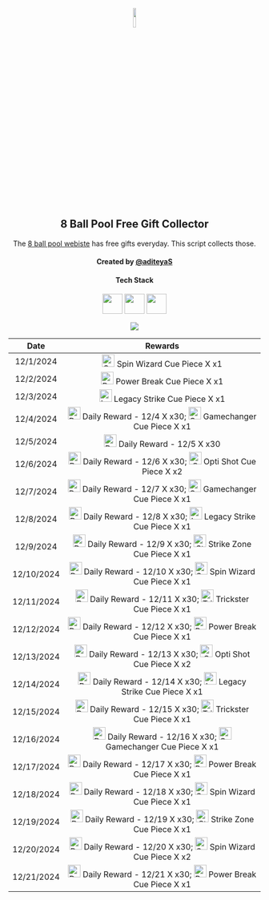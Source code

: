 <p align="center">
  <img src="https://github.com/aditeyaS/8bp-free-gift-collector/blob/main/8bplogo.png" height="10%" />
  <h2 align="center">8 Ball Pool Free Gift Collector</h3>
  <p align="center">The <a href="https://8ballpool.com/en/shop" target="_blank">8 ball pool webiste</a> has free gifts everyday. This script collects those.</p>
  <h4 align="center">Created by <a href="https://github.com/aditeyaS" target="_blank">@aditeyaS</a></h4>
  <div>
    <h4 align="center">Tech Stack</h4>
    <p align="center">
      <img height="40" width="40" src="https://cdn.simpleicons.org/javascript/F7DF1E" />
      <img height="40" width="40" src="https://cdn.simpleicons.org/puppeteer/40B5A4" />
      <img height="40" width="40" src="https://cdn.simpleicons.org/githubactions/2088FF" />
    </p>
  </div>
  <p align="center">
    <a href="https://github.com/aditeyaS/8bp-free-gift-collector/tree/main/archive" aria-label="View previous rewards">
        <img src="https://img.shields.io/badge/View_previous_rewards-8A2BE2?style=for-the-badge"/>
    </a>
  </p>
</p>

| Date | Rewards |
| :---: | :---: |
| 12/1/2024 | <img src="https://prod-hub-config.8ballpool.com/webshop_20241126_1528/kRJ26qKDdiBr7BhDRql2WrGCjCeFmptmjEUzSV4nyT6IGfVzTv-8-r-Q-BRtkWB-VvofUc7CY9ifbsxldEok0Q~sNj_SHAvyngabQPPIdbDvVfHJL_RJMjZugE2GipYfyE.png" height="25" alt="Spin Wizard Cue Piece"/> Spin Wizard Cue Piece X x1 |
| 12/2/2024 | <img src="https://prod-hub-config.8ballpool.com/webshop_20241126_1528/mNnZWuEOnaxrZiFEn0apCZsaxydrm7_45_rCxX7ipZjrua-KLdMHlxKeu77TZwEAUZCsVA52ZIKsmXiDVeUwVQ~kx0MT45xRtcGPIPCqrnGTAezM0yQc5Ind0hQgvrI-xc.png" height="25" alt="Power Break Cue Piece"/> Power Break Cue Piece X x1 |
| 12/3/2024 | <img src="https://prod-hub-config.8ballpool.com/webshop_20241126_1528/8PI4-d_WCdZfX89MjpTDzhvZExiSs82ceYsV3TPfPrBD7Zjbrai0rqGWpaBnBKerusaWXi6G3FBR3FHmaATb_Q~gK2G3yYltIZcfsuN4lhxXVq-ktHacK_yO3ac-N6McFA.png" height="25" alt="Legacy Strike Cue Piece"/> Legacy Strike Cue Piece X x1 |
| 12/4/2024 | <img src="https://prod-hub-config.8ballpool.com/webshop_20241203_1718/09Y4aCphVz67yqRvNHRHX37-NqxxEq1jfeb7SZEfIxkreVK5d1l95PmMcg_hujYNCfFH-HR9sDbRryDuD2xdgw~lisrBNse4H1teN9vWo01euP3kWga_eKD-qI5ulBEoj8.png" height="25" alt="Daily Reward - 12/4"/> Daily Reward - 12/4 X x30; <img src="https://prod-hub-config.8ballpool.com/webshop_20241203_1718/gfAwKYBs_hqq_Su7FRAUAFxbgI5Gx0kdx__P8u2kewXDUik6XCodC8Wf_TOaHFrt_EbYIi5xt1AA2xwY8QCueQ~IiSrrgA2lgrL2fRsW62I5UYetQYmw-rdPum9EzVKL8g.png" height="25" alt="Gamechanger Cue Piece"/> Gamechanger Cue Piece X x1 |
| 12/5/2024 | <img src="https://prod-hub-config.8ballpool.com/webshop_20241203_1718/09Y4aCphVz67yqRvNHRHX37-NqxxEq1jfeb7SZEfIxkreVK5d1l95PmMcg_hujYNCfFH-HR9sDbRryDuD2xdgw~lisrBNse4H1teN9vWo01euP3kWga_eKD-qI5ulBEoj8.png" height="25" alt="Daily Reward - 12/5"/> Daily Reward - 12/5 X x30 |
| 12/6/2024 | <img src="https://prod-hub-config.8ballpool.com/webshop_20241204_1412/09Y4aCphVz67yqRvNHRHX37-NqxxEq1jfeb7SZEfIxkreVK5d1l95PmMcg_hujYNCfFH-HR9sDbRryDuD2xdgw~lisrBNse4H1teN9vWo01euP3kWga_eKD-qI5ulBEoj8.png" height="25" alt="Daily Reward - 12/6"/> Daily Reward - 12/6 X x30; <img src="https://prod-hub-config.8ballpool.com/webshop_20241204_1412/Psx-E7uPYsPupGj0nxmL-ggEUzHn-7lsgkMAwlcVF4gwPZSN_a8mgloScb-GG-vdGTPe2BGN48s55voNCggOwg~AFzNC1iBF6kM5VF7z3TAuOb6gNgagPGTHZUH3ViCTlg.png" height="25" alt="Opti Shot Cue Piece"/> Opti Shot Cue Piece X x2 |
| 12/7/2024 | <img src="https://prod-hub-config.8ballpool.com/webshop_20241204_1412/09Y4aCphVz67yqRvNHRHX37-NqxxEq1jfeb7SZEfIxkreVK5d1l95PmMcg_hujYNCfFH-HR9sDbRryDuD2xdgw~lisrBNse4H1teN9vWo01euP3kWga_eKD-qI5ulBEoj8.png" height="25" alt="Daily Reward - 12/7"/> Daily Reward - 12/7 X x30; <img src="https://prod-hub-config.8ballpool.com/webshop_20241204_1412/gfAwKYBs_hqq_Su7FRAUAFxbgI5Gx0kdx__P8u2kewXDUik6XCodC8Wf_TOaHFrt_EbYIi5xt1AA2xwY8QCueQ~IiSrrgA2lgrL2fRsW62I5UYetQYmw-rdPum9EzVKL8g.png" height="25" alt="Gamechanger Cue Piece"/> Gamechanger Cue Piece X x1 |
| 12/8/2024 | <img src="https://prod-hub-config.8ballpool.com/webshop_20241204_1412/09Y4aCphVz67yqRvNHRHX37-NqxxEq1jfeb7SZEfIxkreVK5d1l95PmMcg_hujYNCfFH-HR9sDbRryDuD2xdgw~lisrBNse4H1teN9vWo01euP3kWga_eKD-qI5ulBEoj8.png" height="25" alt="Daily Reward - 12/8"/> Daily Reward - 12/8 X x30; <img src="https://prod-hub-config.8ballpool.com/webshop_20241204_1412/8PI4-d_WCdZfX89MjpTDzhvZExiSs82ceYsV3TPfPrBD7Zjbrai0rqGWpaBnBKerusaWXi6G3FBR3FHmaATb_Q~gK2G3yYltIZcfsuN4lhxXVq-ktHacK_yO3ac-N6McFA.png" height="25" alt="Legacy Strike Cue Piece"/> Legacy Strike Cue Piece X x1 |
| 12/9/2024 | <img src="https://prod-hub-config.8ballpool.com/webshop_20241204_1412/09Y4aCphVz67yqRvNHRHX37-NqxxEq1jfeb7SZEfIxkreVK5d1l95PmMcg_hujYNCfFH-HR9sDbRryDuD2xdgw~lisrBNse4H1teN9vWo01euP3kWga_eKD-qI5ulBEoj8.png" height="25" alt="Daily Reward - 12/9"/> Daily Reward - 12/9 X x30; <img src="https://prod-hub-config.8ballpool.com/webshop_20241204_1412/uew70LP1xb3fHZ8xtHSMRjEDW6rQ-cY3eRnnLRVJ5PBkhlO70MdgREScjjHMEG3N3FfsdgoJReO2lQIBmWkjLA~ENU5GRG4OIdHfBvOoxa5uTu2UabVzPAuR6xkk5SJypA.png" height="25" alt="Strike Zone Cue Piece"/> Strike Zone Cue Piece X x1 |
| 12/10/2024 | <img src="https://prod-hub-config.8ballpool.com/webshop_20241204_1412/09Y4aCphVz67yqRvNHRHX37-NqxxEq1jfeb7SZEfIxkreVK5d1l95PmMcg_hujYNCfFH-HR9sDbRryDuD2xdgw~lisrBNse4H1teN9vWo01euP3kWga_eKD-qI5ulBEoj8.png" height="25" alt="Daily Reward - 12/10"/> Daily Reward - 12/10 X x30; <img src="https://prod-hub-config.8ballpool.com/webshop_20241204_1412/kRJ26qKDdiBr7BhDRql2WrGCjCeFmptmjEUzSV4nyT6IGfVzTv-8-r-Q-BRtkWB-VvofUc7CY9ifbsxldEok0Q~sNj_SHAvyngabQPPIdbDvVfHJL_RJMjZugE2GipYfyE.png" height="25" alt="Spin Wizard Cue Piece"/> Spin Wizard Cue Piece X x1 |
| 12/11/2024 | <img src="https://prod-hub-config.8ballpool.com/webshop_20241205_1552/09Y4aCphVz67yqRvNHRHX37-NqxxEq1jfeb7SZEfIxkreVK5d1l95PmMcg_hujYNCfFH-HR9sDbRryDuD2xdgw~lisrBNse4H1teN9vWo01euP3kWga_eKD-qI5ulBEoj8.png" height="25" alt="Daily Reward - 12/11"/> Daily Reward - 12/11 X x30; <img src="https://prod-hub-config.8ballpool.com/webshop_20241205_1552/32jsniAyJp8Koi0nFarCqcjJ-v6oYuYEOVFx9DXCYi5dv7VvjPsgr9KH5DqUw3FMCWpYi66hIABPEO7obsXx-w~syawBUG7v9ZD3_1GoYhQWWK3heuF82at1vhrtd87Dxs.png" height="25" alt="Trickster Cue Piece"/> Trickster Cue Piece X x1 |
| 12/12/2024 | <img src="https://prod-hub-config.8ballpool.com/webshop_20241205_1552/09Y4aCphVz67yqRvNHRHX37-NqxxEq1jfeb7SZEfIxkreVK5d1l95PmMcg_hujYNCfFH-HR9sDbRryDuD2xdgw~lisrBNse4H1teN9vWo01euP3kWga_eKD-qI5ulBEoj8.png" height="25" alt="Daily Reward - 12/12"/> Daily Reward - 12/12 X x30; <img src="https://prod-hub-config.8ballpool.com/webshop_20241205_1552/mNnZWuEOnaxrZiFEn0apCZsaxydrm7_45_rCxX7ipZjrua-KLdMHlxKeu77TZwEAUZCsVA52ZIKsmXiDVeUwVQ~kx0MT45xRtcGPIPCqrnGTAezM0yQc5Ind0hQgvrI-xc.png" height="25" alt="Power Break Cue Piece"/> Power Break Cue Piece X x1 |
| 12/13/2024 | <img src="https://prod-hub-config.8ballpool.com/webshop_20241205_1552/09Y4aCphVz67yqRvNHRHX37-NqxxEq1jfeb7SZEfIxkreVK5d1l95PmMcg_hujYNCfFH-HR9sDbRryDuD2xdgw~lisrBNse4H1teN9vWo01euP3kWga_eKD-qI5ulBEoj8.png" height="25" alt="Daily Reward - 12/13"/> Daily Reward - 12/13 X x30; <img src="https://prod-hub-config.8ballpool.com/webshop_20241205_1552/Psx-E7uPYsPupGj0nxmL-ggEUzHn-7lsgkMAwlcVF4gwPZSN_a8mgloScb-GG-vdGTPe2BGN48s55voNCggOwg~AFzNC1iBF6kM5VF7z3TAuOb6gNgagPGTHZUH3ViCTlg.png" height="25" alt="Opti Shot Cue Piece"/> Opti Shot Cue Piece X x2 |
| 12/14/2024 | <img src="https://prod-hub-config.8ballpool.com/webshop_20241205_1552/09Y4aCphVz67yqRvNHRHX37-NqxxEq1jfeb7SZEfIxkreVK5d1l95PmMcg_hujYNCfFH-HR9sDbRryDuD2xdgw~lisrBNse4H1teN9vWo01euP3kWga_eKD-qI5ulBEoj8.png" height="25" alt="Daily Reward - 12/14"/> Daily Reward - 12/14 X x30; <img src="https://prod-hub-config.8ballpool.com/webshop_20241205_1552/8PI4-d_WCdZfX89MjpTDzhvZExiSs82ceYsV3TPfPrBD7Zjbrai0rqGWpaBnBKerusaWXi6G3FBR3FHmaATb_Q~gK2G3yYltIZcfsuN4lhxXVq-ktHacK_yO3ac-N6McFA.png" height="25" alt="Legacy Strike Cue Piece"/> Legacy Strike Cue Piece X x1 |
| 12/15/2024 | <img src="https://prod-hub-config.8ballpool.com/webshop_20241205_1552/09Y4aCphVz67yqRvNHRHX37-NqxxEq1jfeb7SZEfIxkreVK5d1l95PmMcg_hujYNCfFH-HR9sDbRryDuD2xdgw~lisrBNse4H1teN9vWo01euP3kWga_eKD-qI5ulBEoj8.png" height="25" alt="Daily Reward - 12/15"/> Daily Reward - 12/15 X x30; <img src="https://prod-hub-config.8ballpool.com/webshop_20241205_1552/32jsniAyJp8Koi0nFarCqcjJ-v6oYuYEOVFx9DXCYi5dv7VvjPsgr9KH5DqUw3FMCWpYi66hIABPEO7obsXx-w~syawBUG7v9ZD3_1GoYhQWWK3heuF82at1vhrtd87Dxs.png" height="25" alt="Trickster Cue Piece"/> Trickster Cue Piece X x1 |
| 12/16/2024 | <img src="https://prod-hub-config.8ballpool.com/webshop_20241205_1552/09Y4aCphVz67yqRvNHRHX37-NqxxEq1jfeb7SZEfIxkreVK5d1l95PmMcg_hujYNCfFH-HR9sDbRryDuD2xdgw~lisrBNse4H1teN9vWo01euP3kWga_eKD-qI5ulBEoj8.png" height="25" alt="Daily Reward - 12/16"/> Daily Reward - 12/16 X x30; <img src="https://prod-hub-config.8ballpool.com/webshop_20241205_1552/gfAwKYBs_hqq_Su7FRAUAFxbgI5Gx0kdx__P8u2kewXDUik6XCodC8Wf_TOaHFrt_EbYIi5xt1AA2xwY8QCueQ~IiSrrgA2lgrL2fRsW62I5UYetQYmw-rdPum9EzVKL8g.png" height="25" alt="Gamechanger Cue Piece"/> Gamechanger Cue Piece X x1 |
| 12/17/2024 | <img src="https://prod-hub-config.8ballpool.com/webshop_20241205_1552/09Y4aCphVz67yqRvNHRHX37-NqxxEq1jfeb7SZEfIxkreVK5d1l95PmMcg_hujYNCfFH-HR9sDbRryDuD2xdgw~lisrBNse4H1teN9vWo01euP3kWga_eKD-qI5ulBEoj8.png" height="25" alt="Daily Reward - 12/17"/> Daily Reward - 12/17 X x30; <img src="https://prod-hub-config.8ballpool.com/webshop_20241205_1552/mNnZWuEOnaxrZiFEn0apCZsaxydrm7_45_rCxX7ipZjrua-KLdMHlxKeu77TZwEAUZCsVA52ZIKsmXiDVeUwVQ~kx0MT45xRtcGPIPCqrnGTAezM0yQc5Ind0hQgvrI-xc.png" height="25" alt="Power Break Cue Piece"/> Power Break Cue Piece X x1 |
| 12/18/2024 | <img src="https://prod-hub-config.8ballpool.com/webshop_20241217_1725/knc92Qh2qAlS7O-wXN43BkwdG6XGR61TwmuGjM3tF8G3YRcZgVoh0PxcLmzMvTB1zOV0A0PSuSQVP5q_EnuW2w~9q8rQd_Sb5xX4yLLlQZx_WOB_NqvUXrmB9TQTA3SSCY.png" height="25" alt="Daily Reward - 12/18"/> Daily Reward - 12/18 X x30; <img src="https://prod-hub-config.8ballpool.com/webshop_20241217_1725/kRJ26qKDdiBr7BhDRql2WrGCjCeFmptmjEUzSV4nyT6IGfVzTv-8-r-Q-BRtkWB-VvofUc7CY9ifbsxldEok0Q~sNj_SHAvyngabQPPIdbDvVfHJL_RJMjZugE2GipYfyE.png" height="25" alt="Spin Wizard Cue Piece"/> Spin Wizard Cue Piece X x1 |
| 12/19/2024 | <img src="https://prod-hub-config.8ballpool.com/webshop_20241219_1306/knc92Qh2qAlS7O-wXN43BkwdG6XGR61TwmuGjM3tF8G3YRcZgVoh0PxcLmzMvTB1zOV0A0PSuSQVP5q_EnuW2w~9q8rQd_Sb5xX4yLLlQZx_WOB_NqvUXrmB9TQTA3SSCY.png" height="25" alt="Daily Reward - 12/19"/> Daily Reward - 12/19 X x30; <img src="https://prod-hub-config.8ballpool.com/webshop_20241219_1306/uew70LP1xb3fHZ8xtHSMRjEDW6rQ-cY3eRnnLRVJ5PBkhlO70MdgREScjjHMEG3N3FfsdgoJReO2lQIBmWkjLA~ENU5GRG4OIdHfBvOoxa5uTu2UabVzPAuR6xkk5SJypA.png" height="25" alt="Strike Zone Cue Piece"/> Strike Zone Cue Piece X x1 |
| 12/20/2024 | <img src="https://prod-hub-config.8ballpool.com/webshop_20241219_1306/knc92Qh2qAlS7O-wXN43BkwdG6XGR61TwmuGjM3tF8G3YRcZgVoh0PxcLmzMvTB1zOV0A0PSuSQVP5q_EnuW2w~9q8rQd_Sb5xX4yLLlQZx_WOB_NqvUXrmB9TQTA3SSCY.png" height="25" alt="Daily Reward - 12/20"/> Daily Reward - 12/20 X x30; <img src="https://prod-hub-config.8ballpool.com/webshop_20241219_1306/kRJ26qKDdiBr7BhDRql2WrGCjCeFmptmjEUzSV4nyT6IGfVzTv-8-r-Q-BRtkWB-VvofUc7CY9ifbsxldEok0Q~sNj_SHAvyngabQPPIdbDvVfHJL_RJMjZugE2GipYfyE.png" height="25" alt="Spin Wizard Cue Piece"/> Spin Wizard Cue Piece X x2 |
| 12/21/2024 | <img src="https://prod-hub-config.8ballpool.com/webshop_20241219_1306/knc92Qh2qAlS7O-wXN43BkwdG6XGR61TwmuGjM3tF8G3YRcZgVoh0PxcLmzMvTB1zOV0A0PSuSQVP5q_EnuW2w~9q8rQd_Sb5xX4yLLlQZx_WOB_NqvUXrmB9TQTA3SSCY.png" height="25" alt="Daily Reward - 12/21"/> Daily Reward - 12/21 X x30; <img src="https://prod-hub-config.8ballpool.com/webshop_20241219_1306/mNnZWuEOnaxrZiFEn0apCZsaxydrm7_45_rCxX7ipZjrua-KLdMHlxKeu77TZwEAUZCsVA52ZIKsmXiDVeUwVQ~kx0MT45xRtcGPIPCqrnGTAezM0yQc5Ind0hQgvrI-xc.png" height="25" alt="Power Break Cue Piece"/> Power Break Cue Piece X x1 |
